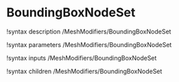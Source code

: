 <!-- MOOSE Documentation Stub: Remove this when content is added. -->

# BoundingBoxNodeSet
!syntax description /MeshModifiers/BoundingBoxNodeSet

!syntax parameters /MeshModifiers/BoundingBoxNodeSet

!syntax inputs /MeshModifiers/BoundingBoxNodeSet

!syntax children /MeshModifiers/BoundingBoxNodeSet
